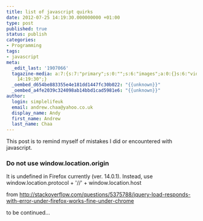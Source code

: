 ```yaml
---
title: list of javascript quirks
date: 2012-07-25 14:19:30.000000000 +01:00
type: post
published: true
status: publish
categories:
- Programming
tags:
- javascript
meta:
  _edit_last: '1907066'
  tagazine-media: a:7:{s:7:"primary";s:0:"";s:6:"images";a:0:{}s:6:"videos";a:0:{}s:11:"image_count";i:0;s:6:"author";s:7:"1907066";s:7:"blog_id";s:7:"1833431";s:9:"mod_stamp";s:19:"2012-07-25
    14:19:30";}
  _oembed_d654be883355e4e181dd1447fc30b022: "{{unknown}}"
  _oembed_a4fe2039c324098ab14bbd1cad5981e6: "{{unknown}}"
author:
  login: simplelifeuk
  email: andrew.chaa@yahoo.co.uk
  display_name: Andy
  first_name: Andrew
  last_name: Chaa
---
```

<p>This post is to remind myself of mistakes I did or encountered with javascript.</p>
<h3>Do not use window.location.origin</h3>
<p>It is undefined in Firefox currently (ver. 14.0.1). Instead, use window.location.protocol + '//' + window.location.host</p>
<p>from <a href="http://stackoverflow.com/questions/5375788/jquery-load-responds-with-error-under-firefox-works-fine-under-chrome">http://stackoverflow.com/questions/5375788/jquery-load-responds-with-error-under-firefox-works-fine-under-chrome</a></p>
<p>to be continued...</p>
